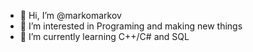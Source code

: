 - 👋 Hi, I’m @markomarkov
- 👀 I’m interested in Programing and making new things
- 🌱 I’m currently learning C++/C# and SQL

<!---
markomarkov/markomarkov is a ✨ special ✨ repository because its `README.md` (this file) appears on your GitHub profile.
You can click the Preview link to take a look at your changes.
--->
